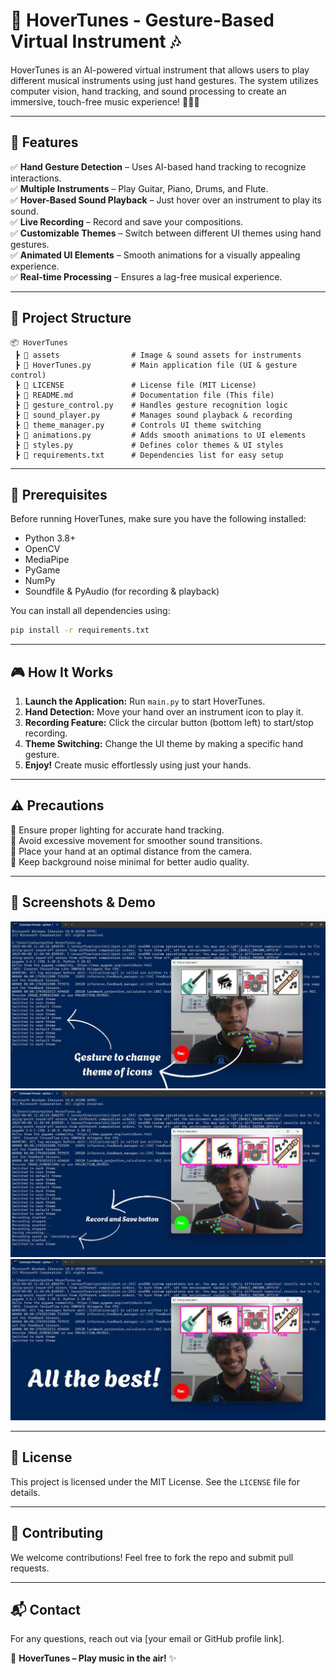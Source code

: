 # 🎵 HoverTunes - Gesture-Based Virtual Instrument 🎶

HoverTunes is an AI-powered virtual instrument that allows users to play different musical instruments using just hand gestures. The system utilizes computer vision, hand tracking, and sound processing to create an immersive, touch-free music experience! 🎸🎹🥁

---

## 🚀 Features

✅ **Hand Gesture Detection** – Uses AI-based hand tracking to recognize interactions.\
✅ **Multiple Instruments** – Play Guitar, Piano, Drums, and Flute.\
✅ **Hover-Based Sound Playback** – Just hover over an instrument to play its sound.\
✅ **Live Recording** – Record and save your compositions.\
✅ **Customizable Themes** – Switch between different UI themes using hand gestures.\
✅ **Animated UI Elements** – Smooth animations for a visually appealing experience.\
✅ **Real-time Processing** – Ensures a lag-free musical experience.

---

## 📂 Project Structure

```
📦 HoverTunes
 ┣ 📂 assets                # Image & sound assets for instruments
 ┣ 📜 HoverTunes.py         # Main application file (UI & gesture control)
 ┣ 📜 LICENSE               # License file (MIT License)
 ┣ 📜 README.md             # Documentation file (This file)
 ┣ 📜 gesture_control.py    # Handles gesture recognition logic
 ┣ 📜 sound_player.py       # Manages sound playback & recording
 ┣ 📜 theme_manager.py      # Controls UI theme switching
 ┣ 📜 animations.py         # Adds smooth animations to UI elements
 ┣ 📜 styles.py             # Defines color themes & UI styles
 ┣ 📜 requirements.txt      # Dependencies list for easy setup 
```

---

## 🔧 Prerequisites

Before running HoverTunes, make sure you have the following installed:

- Python 3.8+
- OpenCV
- MediaPipe
- PyGame
- NumPy
- Soundfile & PyAudio (for recording & playback)

You can install all dependencies using:

```bash
pip install -r requirements.txt
```

---

## 🎮 How It Works

1. **Launch the Application:** Run `main.py` to start HoverTunes.
2. **Hand Detection:** Move your hand over an instrument icon to play it.
3. **Recording Feature:** Click the circular button (bottom left) to start/stop recording.
4. **Theme Switching:** Change the UI theme by making a specific hand gesture.
5. **Enjoy!** Create music effortlessly using just your hands.

---

## ⚠️ Precautions

🔹 Ensure proper lighting for accurate hand tracking.\
🔹 Avoid excessive movement for smoother sound transitions.\
🔹 Place your hand at an optimal distance from the camera.\
🔹 Keep background noise minimal for better audio quality.

---

## 📸 Screenshots & Demo

![HoverTunes](https://github.com/Sahasdotio/HoverTunes-Gesture-Based-Virtual-Instrument/blob/daf50eed74e28517a61749bfe609cc1a63ae3089/output/Gesture%20changing.jpg)
![HoverTunes](https://github.com/Sahasdotio/HoverTunes-Gesture-Based-Virtual-Instrument/blob/daf50eed74e28517a61749bfe609cc1a63ae3089/output/record%20and%20save%20.jpg)
![HoverTunes](https://github.com/Sahasdotio/HoverTunes-Gesture-Based-Virtual-Instrument/blob/544b708a746b9ea3d938ff3b8c806966b6c7bb2a/output/All%20the%20best.jpg)

---

## 📜 License

This project is licensed under the MIT License. See the `LICENSE` file for details.

---

## 🤝 Contributing

We welcome contributions! Feel free to fork the repo and submit pull requests.

---

## 📬 Contact

For any questions, reach out via [your email or GitHub profile link].

🎵 **HoverTunes – Play music in the air!** ✨

